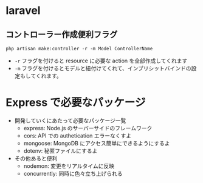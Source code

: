 # laravel

## コントローラー作成便利フラグ

```
php artisan make:controller -r -m Model ControllerName
```

- `-r` フラグを付けると resource に必要な action を全部作成してくれます
- `-m` フラグを付けるとモデルと紐付けてくれて、インプリシットバインドの設定もしてくれます。

# Express で必要なパッケージ

- 開発していくにあたって必要なパッケージ一覧
  - express: Node.js のサーバーサイドのフレームワーク
  - cors: API での authetication エラーなくすよ
  - mongoose: MongoDB にアクセス簡単にできるようにするよ
  - dotenv: 秘匿ファイルにするよ
- その他あると便利
  - nodemon: 変更をリアルタイムに反映
  - concurrently: 同時に色々立ち上げられる
